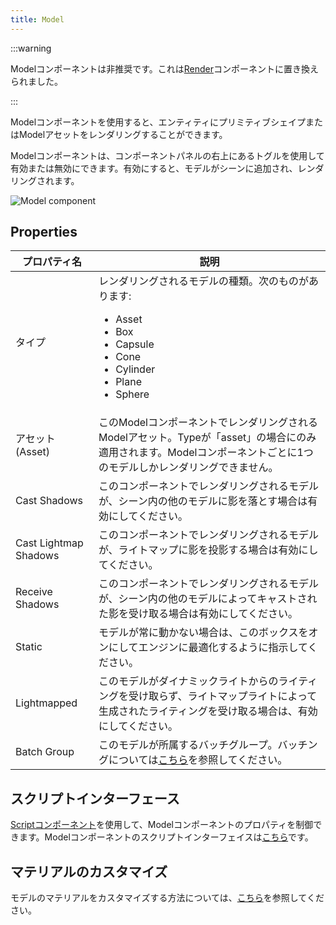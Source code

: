 ```yaml
---
title: Model
---
```


:::warning

Modelコンポーネントは非推奨です。これは[Render](/user-manual/scenes/components/render)コンポーネントに置き換えられました。

:::

Modelコンポーネントを使用すると、エンティティにプリミティブシェイプまたはModelアセットをレンダリングすることができます。

Modelコンポーネントは、コンポーネントパネルの右上にあるトグルを使用して有効または無効にできます。有効にすると、モデルがシーンに追加され、レンダリングされます。

![Model component](/img/user-manual/scenes/components/component-model.png)

## Properties

| プロパティ名              | 説明 |
|-----------------------|-------------|
| タイプ                  | レンダリングされるモデルの種類。次のものがあります:<ul><li>Asset</li><li>Box</li><li>Capsule</li><li>Cone</li><li>Cylinder</li><li>Plane</li><li>Sphere</li></ul> |
| アセット (Asset)                 | このModelコンポーネントでレンダリングされるModelアセット。Typeが「asset」の場合にのみ適用されます。Modelコンポーネントごとに1つのモデルしかレンダリングできません。 |
| Cast Shadows          | このコンポーネントでレンダリングされるモデルが、シーン内の他のモデルに影を落とす場合は有効にしてください。 |
| Cast Lightmap Shadows | このコンポーネントでレンダリングされるモデルが、ライトマップに影を投影する場合は有効にしてください。 |
| Receive Shadows       | このコンポーネントでレンダリングされるモデルが、シーン内の他のモデルによってキャストされた影を受け取る場合は有効にしてください。 |
| Static                | モデルが常に動かない場合は、このボックスをオンにしてエンジンに最適化するように指示してください。 |
| Lightmapped           | このモデルがダイナミックライトからのライティングを受け取らず、ライトマップライトによって生成されたライティングを受け取る場合は、有効にしてください。 |
| Batch Group           | このモデルが所属するバッチグループ。バッチングについては[こちら][5]を参照してください。 |

## スクリプトインターフェース

[Scriptコンポーネント][2]を使用して、Modelコンポーネントのプロパティを制御できます。Modelコンポーネントのスクリプトインターフェイスは[こちら][3]です。

## マテリアルのカスタマイズ

モデルのマテリアルをカスタマイズする方法については、[こちら][4]を参照してください。

[2]: /user-manual/scenes/components/script
[3]: https://api.playcanvas.com/engine/classes/ModelComponent.html
[4]: /user-manual/assets/types/material/#assigning-materials
[5]: /user-manual/graphics/advanced-rendering/batching

